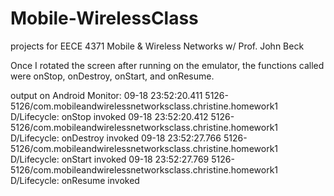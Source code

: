 # Mobile-WirelessClass
projects for EECE 4371 Mobile &amp; Wireless Networks w/ Prof. John Beck

Once I rotated the screen after running on the emulator, the functions called were onStop, onDestroy, onStart, and onResume.

output on Android Monitor:
09-18 23:52:20.411 5126-5126/com.mobileandwirelessnetworksclass.christine.homework1 D/Lifecycle: onStop invoked
09-18 23:52:20.412 5126-5126/com.mobileandwirelessnetworksclass.christine.homework1 D/Lifecycle: onDestroy invoked
09-18 23:52:27.766 5126-5126/com.mobileandwirelessnetworksclass.christine.homework1 D/Lifecycle: onStart invoked
09-18 23:52:27.769 5126-5126/com.mobileandwirelessnetworksclass.christine.homework1 D/Lifecycle: onResume invoked
